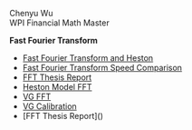 Chenyu Wu </br>
WPI Financial Math Master

__Fast Fourier Transform__
- [Fast Fourier Transform and Heston](Fourier_Transform_Heston_BSM.ipynb)
- [Fast Fourier Transform Speed Comparison](Speed_Comparison.ipynb)
- [FFT Thesis Report](Fast_Fourier_Transform_Thesis_Report.pdf)
- [Heston Model FFT](Heston_FFT.ipynb)
- [VG FFT](Variance_Gamma_FFT.ipynb)
- [VG Calibration](Calibration.ipynb)
- [FFT Thesis Report](<a href="/pdfs/Fast_Fourier_Transform_Thesis_Report.pdf" class="image fit"><img src="Fast_Fourier_Transform_Thesis_Report.jpg" alt=""></a>)
